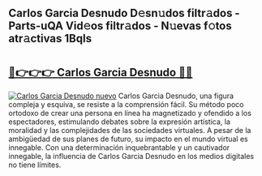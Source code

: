 ## Carlos Garcia Desnudo D𝚎sn𝚞dos filtr𝚊dos - Parts-uQA Vid𝚎os filtr𝚊dos - N𝚞evas f𝚘tos atr𝚊ctivas 1Bqls

# <h2><a href="http://mb68clv.tromn.icu/?c=Carlos+Garcia+Desnudo">🔗👉👉👉 Carlos Garcia Desnudo 🔗🔗</a></h2>

[![Carlos Garcia Desnudo nuevo](https://i.imgur.com/pEAQMta.gif)](http://mb68clv.tromn.icu/?c=Carlos+Garcia+Desnudo)
Carlos Garcia Desnudo, una figura compleja y esquiva, se resiste a la comprensión fácil. Su método poco ortodoxo de crear una persona en línea ha magnetizado y ofendido a los espectadores, estimulando debates sobre la expresión artística, la moralidad y las complejidades de las sociedades virtuales. A pesar de la ambigüedad de sus planes de futuro, su impacto en el mundo virtual es innegable. Con una determinación inquebrantable y un cautivador innegable, la influencia de Carlos Garcia Desnudo en los medios digitales no tiene límites.
